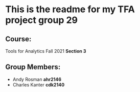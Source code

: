 # This is the readme for my TFA project group 29

## Course:
Tools for Analytics Fall 2021 **Section 3**

## Group Members:
- Andy Rosman **ahr2146**
- Charles Kanter **cdk2140**